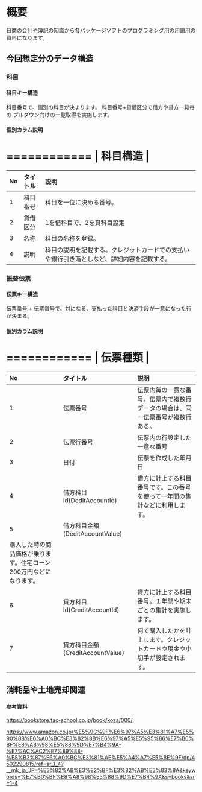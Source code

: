 # 概要

日商の会計や簿記の知識から各パッケージソフトのプログラミング用の用語用の資料になります。

## 今回想定分のデータ構造

### 科目

#### 科目キー構造

科目番号で、個別の科目が決まります。
科目番号+貸借区分で借方や貸方一覧毎の
プルダウン向けの一覧取得を実施します。

#### 個別カラム説明

============
| 科目構造  | 
============

| No | タイトル | 説明 |
|:-----------|:------------|:------------|
| 1       | 科目番号 | 科目を一位に決める番号。 |
| 2       | 貸借区分 | 1を借科目で、2を貸科目設定 |
| 3       | 名称 | 科目の名称を登録。 |
| 4       | 説明 | 科目の説明を記載する。クレジットカードでの支払いや銀行引き落としなど、詳細内容を記載する。 |


### 振替伝票

#### 伝票キー構造

伝票番号 + 伝票番号で、対になる、支払った科目と決済手段が一意になった行が決まる。

#### 個別カラム説明

============
| 伝票種類  | 
============

| No | タイトル | 説明 |
|:-----------|:------------|:------------|
| 1       | 伝票番号 | 伝票内毎の一意な番号。伝票内で複数行データの場合は、同一伝票番号が複数行ある。 |
| 2       | 伝票行番号 | 伝票内の行設定した一意な番号 |
| 3       | 日付 | 伝票を作成した年月日 |
| 4       | 借方科目Id(DeditAccountId) | 借方に計上する科目番号です。この番号を使って一年間の集計などに利用します。 |
| 5       | 借方科目金額(DeditAccountValue)
 | 購入した時の商品価格が乗ります。住宅ローン200万円などになります。 |
| 6       | 貸方科目Id(CreditAccountId) | 貸方に計上する科目番号。１年間や期末ごとの集計を実施します。 |
| 7       | 貸方科目金額(CreditAccountValue) | 何で購入したかを計上します。クレジットカードや現金や小切手が設定されます。 |


## 消耗品や土地売却関連


#### 参考資料

https://bookstore.tac-school.co.jp/book/koza/000/

https://www.amazon.co.jp/%E5%9C%9F%E6%97%A5%E3%81%A7%E5%90%88%E6%A0%BC%E3%82%8B%E6%97%A5%E5%95%86%E7%B0%BF%E8%A8%98%E5%88%9D%E7%B4%9A-%E7%AC%AC2%E7%89%88-%E8%B3%87%E6%A0%BC%E3%81%AE%E5%A4%A7%E5%8E%9F/dp/4502290815/ref=sr_1_4?__mk_ja_JP=%E3%82%AB%E3%82%BF%E3%82%AB%E3%83%8A&keywords=%E7%B0%BF%E8%A8%98%E5%88%9D%E7%B4%9A&s=books&sr=1-4